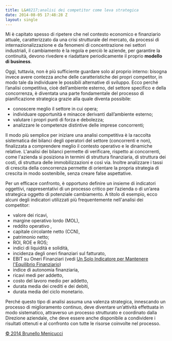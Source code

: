 ```yaml
---
title: L&#8217;analisi dei competitor come leva strategica
date: 2014-08-05 17:48:28 Z
layout: single
---
```


Mi è capitato spesso di ripetere che nel contesto economico e finanziario attuale, caratterizzato da una crisi strutturale del mercato, da processi di internazionalizzazione e da fenomeni di concentrazione nei settori industriali, il cambiamento è la regola e perciò le aziende, per garantire la continuità, devono rivedere e riadattare periodicamente il proprio <strong>modello di business</strong>.

Oggi, tuttavia, non è più sufficiente guardare solo al proprio interno: bisogna invece avere <!--more-->contezza anche delle caratteristiche dei propri competitor, in modo tale da individuare le possibili alternative di sviluppo. Ecco perché l’analisi competitiva, cioè dell’ambiente esterno, del settore specifico e della concorrenza, è diventata una parte fondamentale del processo di pianificazione strategica grazie alla quale diventa possibile:
<ul>
	<li>conoscere meglio il settore in cui opera;</li>
	<li>individuare opportunità e minacce derivanti dall’ambiente esterno;</li>
	<li>valutare i propri punti di forza e debolezza;</li>
	<li>analizzare le competenze distintive delle imprese concorrenti;</li>
</ul>
Il modo più semplice per iniziare una analisi competitiva è la raccolta sistematica dei bilanci degli operatori del settore (concorrenti e non), finalizzata a comprendere meglio il contesto operativo e le dinamiche relative. L'analisi dei bilanci permette di verificare, rispetto ai concorrenti, come l'azienda si posiziona in termini di struttura finanziaria, di struttura dei costi, di struttura delle immobilizzazioni e così via. Inoltre analizzare i tassi di crescita della concorrenza permette di orientare la propria strategia di crescita in modo sostenibile, senza creare false aspettative.

<img src="https://dl.dropboxusercontent.com/u/312263/%7EImages/Materiale%20Seminario%20ODCEC.png" alt="" />

Per un efficace confronto, è opportuno definire un insieme di indicatori oggettivi, rappresentativi di un processo critico per l’azienda o di un’area strategica oggetto di potenziale cambiamento. A titolo di esempio, ecco alcuni degli indicatori utilizzati più frequentemente nell'analisi dei competitor:
<ul>
	<li>valore dei ricavi,</li>
	<li>margine operativo lordo (MOL),</li>
	<li>reddito operativo ,</li>
	<li>capitale circolante netto (CCN),</li>
	<li>patrimonio netto;</li>
	<li>ROI, ROE e ROS;</li>
	<li>indici di liquidità e solidità,</li>
	<li>incidenza degli oneri finanziari sul fatturato,</li>
	<li>EBIT su Oneri Finanziari (vedi <a href="http://blog.menicucci.co/un-solo-indicatore-per-mantenere-lequilibrio-finanziario">Un Solo Indicatore per Mantenere l'Equilibrio Finanziario</a>)</li>
	<li>indice di autonomia finanziaria,</li>
	<li>ricavi medi per addetto,</li>
	<li>costo del lavoro medio per addetto,</li>
	<li>durata media dei crediti e dei debiti,</li>
	<li>durata media del ciclo monetario.</li>
</ul>
Perché questo tipo di analisi assuma una valenza strategica, innescando un processo di miglioramento continuo, deve diventare un’attività effettuata in modo sistematico, attraverso un processo strutturato e coordinato dalla Direzione aziendale, che deve essere anche disponibile a condividere i risultati ottenuti e al confronto con tutte le risorse coinvolte nel processo.

<a href="http://www.menicucci.co">© 2014 Brunello Menicucci</a>